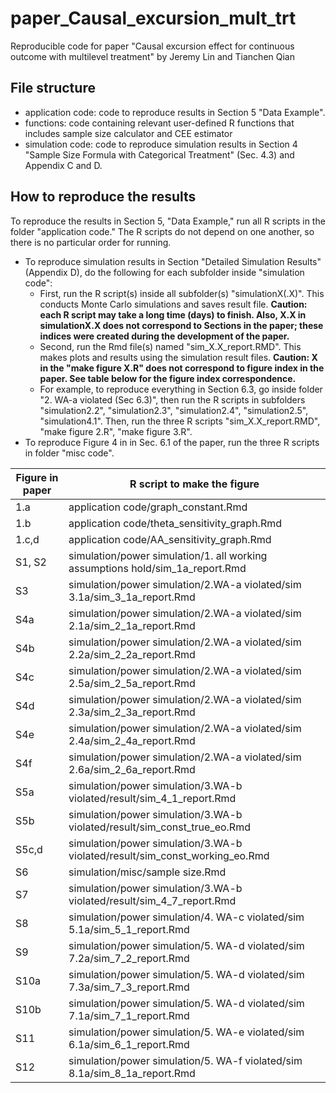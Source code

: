 # paper_Causal_excursion_mult_trt

Reproducible code for paper "Causal excursion effect for continuous outcome with multilevel treatment" by Jeremy Lin and Tianchen Qian

## File structure

- application code: code to reproduce results in Section 5 "Data Example".
- functions: code containing relevant user-defined R functions that includes sample size calculator and CEE estimator
- simulation code: code to reproduce simulation results in Section 4 "Sample Size Formula with Categorical Treatment" (Sec. 4.3) and Appendix C and D.

## How to reproduce the results

To reproduce the results in Section 5, "Data Example," run all R scripts in the folder "application code." The R scripts do not depend on one another, so there is no particular order for running.
- To reproduce simulation results in Section  "Detailed Simulation Results" (Appendix D), do the following for each subfolder inside "simulation code":
    - First, run the R script(s) inside all subfolder(s) "simulationX(.X)". This conducts Monte Carlo simulations and saves result file. **Caution: each R script may take a long time (days) to finish. Also, X.X in simulationX.X does not correspond to Sections in the paper; these indices were created during the development of the paper.**
    - Second, run the Rmd file(s) named "sim_X.X_report.RMD". This makes plots and results using the simulation result files. **Caution: X in the "make figure X.R" does not correspond to figure index in the paper. See table below for the figure index correspondence.**
    - For example, to reproduce everything in Section 6.3, go inside folder "2. WA-a violated (Sec 6.3)", then run the R scripts in subfolders "simulation2.2", "simulation2.3", "simulation2.4", "simulation2.5", "simulation4.1". Then, run the three R scripts "sim_X.X_report.RMD", "make figure 2.R", "make figure 3.R".
- To reproduce Figure 4 in in Sec. 6.1 of the paper, run the three R scripts in folder "misc code".


| Figure in paper | R script to make the figure                                                            |
|-----------------|----------------------------------------------------------------------------------------|
| 1.a             | application code/graph_constant.Rmd                                                    |
| 1.b             | application code/theta_sensitivity_graph.Rmd                                           |
| 1.c,d           | application code/AA_sensitivity_graph.Rmd                                              |
| S1, S2          | simulation/power simulation/1. all working assumptions hold/sim_1a_report.Rmd          |
| S3              | simulation/power simulation/2.WA-a violated/sim 3.1a/sim_3_1a_report.Rmd               |
| S4a             | simulation/power simulation/2.WA-a violated/sim 2.1a/sim_2_1a_report.Rmd               |
| S4b             | simulation/power simulation/2.WA-a violated/sim 2.2a/sim_2_2a_report.Rmd               |
| S4c             | simulation/power simulation/2.WA-a violated/sim 2.5a/sim_2_5a_report.Rmd               |
| S4d             | simulation/power simulation/2.WA-a violated/sim 2.3a/sim_2_3a_report.Rmd               |
| S4e             | simulation/power simulation/2.WA-a violated/sim 2.4a/sim_2_4a_report.Rmd               |
| S4f             | simulation/power simulation/2.WA-a violated/sim 2.6a/sim_2_6a_report.Rmd               |
| S5a             | simulation/power simulation/3.WA-b violated/result/sim_4_1_report.Rmd                  |
| S5b             | simulation/power simulation/3.WA-b violated/result/sim_const_true_eo.Rmd               |
| S5c,d           | simulation/power simulation/3.WA-b violated/result/sim_const_working_eo.Rmd            |
| S6              | simulation/misc/sample size.Rmd                                                        |
| S7              | simulation/power simulation/3.WA-b violated/result/sim_4_7_report.Rmd                  |
| S8              | simulation/power simulation/4. WA-c violated/sim 5.1a/sim_5_1_report.Rmd               |
| S9              | simulation/power simulation/5. WA-d violated/sim 7.2a/sim_7_2_report.Rmd               |
| S10a            | simulation/power simulation/5. WA-d violated/sim 7.3a/sim_7_3_report.Rmd               |
| S10b            | simulation/power simulation/5. WA-d violated/sim 7.1a/sim_7_1_report.Rmd               |
| S11             | simulation/power simulation/5. WA-e violated/sim 6.1a/sim_6_1_report.Rmd               |
| S12             | simulation/power simulation/5. WA-f violated/sim 8.1a/sim_8_1a_report.Rmd              |
